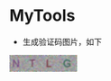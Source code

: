 # MyTools
* 生成验证码图片，如下  
<img src='https://github.com/PyVera/MyTools/blob/master/code.jpg' width=120 height=30/>

